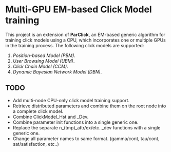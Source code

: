 # Multi-GPU EM-based Click Model training

This project is an extension of **ParClick**, an EM-based generic algorithm for
training click models using a CPU, which incorporates one or multiple GPUs in
the training process. The following click models are supported:

1. *Position-based Model (PBM)*.
2. *User Browsing Model (UBM)*.
3. *Click Chain Model (CCM)*.
4. *Dynamic Bayesian Network Model (DBN)*.

## TODO

- Add multi-node CPU-only click model training support.
- Retrieve distributed parameters and combine them on the root node into a complete click model.
- Combine ClickModel_Hst and _Dev.
- Combine parameter init functions into a single generic one.
- Replace the separate n_(tmp)_attr/ex/etc.._dev functions with a single generic one.
- Change all parameter names to same format. (gamma/cont, tau/cont, sat/satisfaction, etc..)
